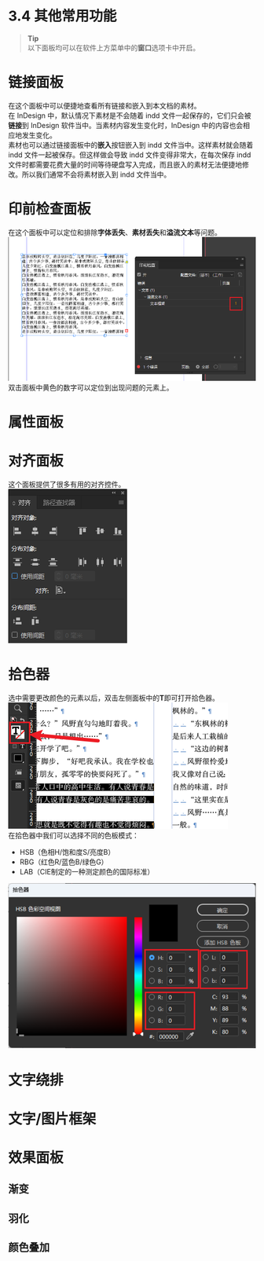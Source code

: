 # 3.4 其他常用功能

> **Tip**  
> 以下面板均可以在软件上方菜单中的**窗口**选项卡中开启。

# 链接面板
在这个面板中可以便捷地查看所有链接和嵌入到本文档的素材。  
在 InDesign 中，默认情况下素材是不会随着 indd 文件一起保存的，它们只会被**链接**到 InDesign 软件当中。当素材内容发生变化时，InDesign 中的内容也会相应地发生变化。  
素材也可以通过链接面板中的**嵌入**按钮嵌入到 indd 文件当中。这样素材就会随着 indd 文件一起被保存。但这样做会导致 indd 文件变得非常大，在每次保存 indd 文件时都需要花费大量的时间等待硬盘写入完成，而且嵌入的素材无法便捷地修改。所以我们通常不会将素材嵌入到 indd 文件当中。

# 印前检查面板
在这个面板中可以定位和排除**字体丢失**、**素材丢失**和**溢流文本**等问题。
![](../data/Pasted%20image%2020230501171751.png)
双击面板中黄色的数字可以定位到出现问题的元素上。

# 属性面板


# 对齐面板
这个面板提供了很多有用的对齐控件。  
![](../data/Pasted%20image%2020230502180115.png)

# 拾色器
选中需要更改颜色的元素以后，双击左侧面板中的**T**即可打开拾色器。  
![](../data/Pasted%20image%2020230502180300.png)  
在拾色器中我们可以选择不同的色板模式：
- HSB（色相H/饱和度S/亮度B）
- RBG（红色R/蓝色B/绿色G）
- LAB（CIE制定的一种测定颜色的国际标准）  

![](../data/Pasted%20image%2020230502180614.png)
# 文字绕排

# 文字/图片框架

# 效果面板

## 渐变

## 羽化

## 颜色叠加

